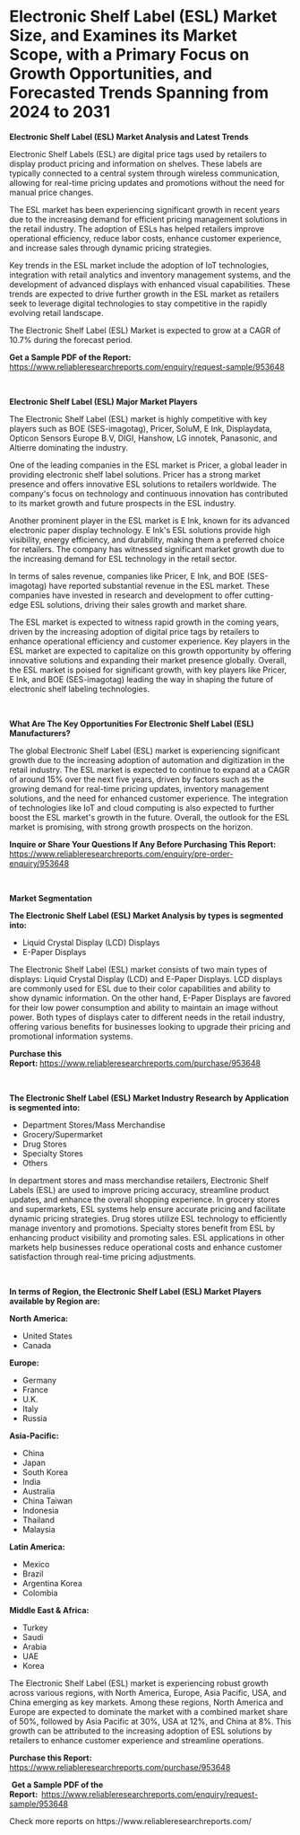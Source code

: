 <p><h1>Electronic Shelf Label (ESL) Market Size, and Examines its Market Scope, with a Primary Focus on Growth Opportunities, and Forecasted Trends Spanning from 2024 to 2031</h1></p><p><strong>Electronic Shelf Label (ESL) Market Analysis and Latest Trends</strong></p>
<p><p>Electronic Shelf Labels (ESL) are digital price tags used by retailers to display product pricing and information on shelves. These labels are typically connected to a central system through wireless communication, allowing for real-time pricing updates and promotions without the need for manual price changes.</p><p>The ESL market has been experiencing significant growth in recent years due to the increasing demand for efficient pricing management solutions in the retail industry. The adoption of ESLs has helped retailers improve operational efficiency, reduce labor costs, enhance customer experience, and increase sales through dynamic pricing strategies.</p><p>Key trends in the ESL market include the adoption of IoT technologies, integration with retail analytics and inventory management systems, and the development of advanced displays with enhanced visual capabilities. These trends are expected to drive further growth in the ESL market as retailers seek to leverage digital technologies to stay competitive in the rapidly evolving retail landscape.</p><p>The Electronic Shelf Label (ESL) Market is expected to grow at a CAGR of 10.7% during the forecast period.</p></p>
<p><strong>Get a Sample PDF of the Report:&nbsp;</strong> <a href="https://www.reliableresearchreports.com/enquiry/request-sample/953648">https://www.reliableresearchreports.com/enquiry/request-sample/953648</a></p>
<p>&nbsp;</p>
<p><strong>Electronic Shelf Label (ESL) Major Market Players</strong></p>
<p><p>The Electronic Shelf Label (ESL) market is highly competitive with key players such as BOE (SES-imagotag), Pricer, SoluM, E Ink, Displaydata, Opticon Sensors Europe B.V, DIGI, Hanshow, LG innotek, Panasonic, and Altierre dominating the industry. </p><p>One of the leading companies in the ESL market is Pricer, a global leader in providing electronic shelf label solutions. Pricer has a strong market presence and offers innovative ESL solutions to retailers worldwide. The company's focus on technology and continuous innovation has contributed to its market growth and future prospects in the ESL industry.</p><p>Another prominent player in the ESL market is E Ink, known for its advanced electronic paper display technology. E Ink's ESL solutions provide high visibility, energy efficiency, and durability, making them a preferred choice for retailers. The company has witnessed significant market growth due to the increasing demand for ESL technology in the retail sector.</p><p>In terms of sales revenue, companies like Pricer, E Ink, and BOE (SES-imagotag) have reported substantial revenue in the ESL market. These companies have invested in research and development to offer cutting-edge ESL solutions, driving their sales growth and market share.</p><p>The ESL market is expected to witness rapid growth in the coming years, driven by the increasing adoption of digital price tags by retailers to enhance operational efficiency and customer experience. Key players in the ESL market are expected to capitalize on this growth opportunity by offering innovative solutions and expanding their market presence globally. Overall, the ESL market is poised for significant growth, with key players like Pricer, E Ink, and BOE (SES-imagotag) leading the way in shaping the future of electronic shelf labeling technologies.</p></p>
<p>&nbsp;</p>
<p><strong>What Are The Key Opportunities For Electronic Shelf Label (ESL) Manufacturers?</strong></p>
<p><p>The global Electronic Shelf Label (ESL) market is experiencing significant growth due to the increasing adoption of automation and digitization in the retail industry. The ESL market is expected to continue to expand at a CAGR of around 15% over the next five years, driven by factors such as the growing demand for real-time pricing updates, inventory management solutions, and the need for enhanced customer experience. The integration of technologies like IoT and cloud computing is also expected to further boost the ESL market's growth in the future. Overall, the outlook for the ESL market is promising, with strong growth prospects on the horizon.</p></p>
<p><strong>Inquire or Share Your Questions If Any Before Purchasing This Report:</strong> <a href="https://www.reliableresearchreports.com/enquiry/pre-order-enquiry/953648">https://www.reliableresearchreports.com/enquiry/pre-order-enquiry/953648</a></p>
<p>&nbsp;</p>
<p><strong>Market Segmentation</strong></p>
<p><strong>The Electronic Shelf Label (ESL) Market Analysis by types is segmented into:</strong></p>
<p><ul><li>Liquid Crystal Display (LCD) Displays</li><li>E-Paper Displays</li></ul></p>
<p><p>The Electronic Shelf Label (ESL) market consists of two main types of displays: Liquid Crystal Display (LCD) and E-Paper Displays. LCD displays are commonly used for ESL due to their color capabilities and ability to show dynamic information. On the other hand, E-Paper Displays are favored for their low power consumption and ability to maintain an image without power. Both types of displays cater to different needs in the retail industry, offering various benefits for businesses looking to upgrade their pricing and promotional information systems.</p></p>
<p><strong>Purchase this Report:&nbsp;</strong><a href="https://www.reliableresearchreports.com/purchase/953648">https://www.reliableresearchreports.com/purchase/953648</a></p>
<p>&nbsp;</p>
<p><strong>The Electronic Shelf Label (ESL) Market Industry Research by Application is segmented into:</strong></p>
<p><ul><li>Department Stores/Mass Merchandise</li><li>Grocery/Supermarket</li><li>Drug Stores</li><li>Specialty Stores</li><li>Others</li></ul></p>
<p><p>In department stores and mass merchandise retailers, Electronic Shelf Labels (ESL) are used to improve pricing accuracy, streamline product updates, and enhance the overall shopping experience. In grocery stores and supermarkets, ESL systems help ensure accurate pricing and facilitate dynamic pricing strategies. Drug stores utilize ESL technology to efficiently manage inventory and promotions. Specialty stores benefit from ESL by enhancing product visibility and promoting sales. ESL applications in other markets help businesses reduce operational costs and enhance customer satisfaction through real-time pricing adjustments.</p></p>
<p>&nbsp;</p>
<p><strong>In terms of Region, the Electronic Shelf Label (ESL) Market Players available by Region are:</strong></p>
<p>
    <p> <strong> North America: </strong>
        <ul>
            <li>United States</li>
            <li>Canada</li>
        </ul>
        </p> 
    <p> <strong> Europe: </strong>
        <ul>
            <li>Germany</li>
            <li>France</li>
            <li>U.K.</li>
            <li>Italy</li>
            <li>Russia</li>
        </ul>
        </p> 
    <p> <strong> Asia-Pacific: </strong>
        <ul>
            <li>China</li>
            <li>Japan</li>
            <li>South Korea</li>
            <li>India</li>
            <li>Australia</li>
            <li>China Taiwan</li>
            <li>Indonesia</li>
            <li>Thailand</li>
            <li>Malaysia</li>
        </ul>
        </p> 
    <p> <strong> Latin America: </strong>
        <ul>
            <li>Mexico</li>
            <li>Brazil</li>
            <li>Argentina Korea</li>
            <li>Colombia</li>
        </ul>
        </p> 
    <p> <strong> Middle East & Africa: </strong>
        <ul>
            <li>Turkey</li>
            <li>Saudi</li>
            <li>Arabia</li>
            <li>UAE</li>
            <li>Korea</li>
        </ul>
    </p>
    </p>
<p><p>The Electronic Shelf Label (ESL) market is experiencing robust growth across various regions, with North America, Europe, Asia Pacific, USA, and China emerging as key markets. Among these regions, North America and Europe are expected to dominate the market with a combined market share of 50%, followed by Asia Pacific at 30%, USA at 12%, and China at 8%. This growth can be attributed to the increasing adoption of ESL solutions by retailers to enhance customer experience and streamline operations.</p></p>
<p><strong>Purchase this Report: </strong><a href="https://www.reliableresearchreports.com/purchase/953648">https://www.reliableresearchreports.com/purchase/953648</a></p>
<p>&nbsp;<strong>Get a Sample PDF of the Report:&nbsp;&nbsp;</strong><a href="https://www.reliableresearchreports.com/enquiry/request-sample/953648">https://www.reliableresearchreports.com/enquiry/request-sample/953648</a></p>
<p><strong></strong></p>
<p>Check more reports on https://www.reliableresearchreports.com/</p>